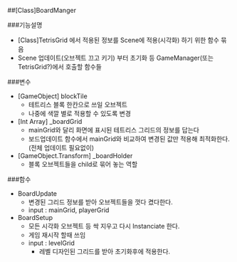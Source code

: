 ##[Class]BoardManger

###기능설명
- [Class]TetrisGrid 에서 적용된 정보를 Scene에 적용(시각화) 하기 위한 함수 묶음
- Scene 업데이트(오브젝트 끄고 키기) 부터 초기화 등 GameManager(또는 TetrisGrid?)에서 호출할 함수들

###변수
- [GameObject] blockTile
	- 테트리스 블록 한칸으로 쓰일 오브젝트
	- 나중에 색깔 별로 적용할 수 있도록 변경
- [Int Array] _boardGrid
	- mainGrid와 달리 화면에 표시된 테트리스 그리드의 정보를 답는다
	- 보드업데이트 함수에서 mainGrid와 비교하여 변경된 값만 적용해 최적화한다. (전체 업데이트 필요없이)
- [GameObject.Transform] _boardHolder
	- 블록 오브젝트들을 child로 묶어 놓는 역할


###함수
- BoardUpdate
	- 변경된 그리드 정보를 받아 오브젝트들을 껏다 켰다한다.
	- input : mainGrid, playerGrid
- BoardSetup
	- 모든 시각화 오브젝트 등 싹 지우고 다시 Instanciate 한다.
	- 게임 재시작 할때 쓰임
	- input : levelGrid
		- 레벨 디자인된 그리드를 받아 초기화후에 적용한다.